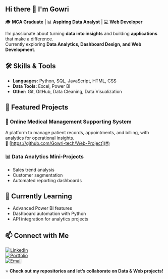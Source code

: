 ## Hi there 👋 I'm Gowri 

🎓 **MCA Graduate** | 📊 **Aspiring Data Analyst** | 💻 **Web Developer**  

I’m passionate about turning **data into insights** and building **applications** that make a difference.  
Currently exploring **Data Analytics, Dashboard Design, and Web Development**.  


## 🛠 Skills & Tools  
- **Languages:** Python, SQL, JavaScript, HTML, CSS  
- **Data Tools:** Excel, Power BI  
- **Other:** Git, GitHub, Data Cleaning, Data Visualization

## 📂 Featured Projects  
### 🏥 Online Medical Management Supporting System  
A platform to manage patient records, appointments, and billing, with analytics for operational insights.  
🔗 [https://github.com/Gowri-tech/Web-Project](#)

### 📊 Data Analytics Mini-Projects  
- Sales trend analysis  
- Customer segmentation  
- Automated reporting dashboards  

## 🌱 Currently Learning  
- Advanced Power BI features  
- Dashboard automation with Python  
- API integration for analytics projects  

## 📫 Connect with Me  
[![LinkedIn](https://img.shields.io/badge/LinkedIn-blue?logo=linkedin&logoColor=white)](www.linkedin.com/in/gowrithandayam)  
[![Portfolio](https://img.shields.io/badge/Portfolio-000?logo=firefox&logoColor=white)](https://yourportfolio.com)  
[![Email](https://img.shields.io/badge/Email-red?logo=gmail&logoColor=white)](mailto:gowritgowri417@gmail.com)

⭐ **Check out my repositories and let’s collaborate on Data & Web projects!**
